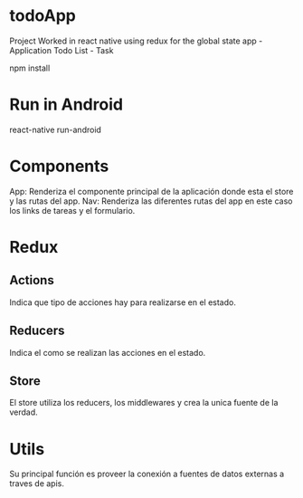 # todoApp
Project Worked in react native using redux for the global state app - Application Todo List - Task

npm install

# Run in Android
react-native run-android

# Components
App: Renderiza el componente principal de la aplicación donde esta el store y las rutas del app.
Nav: Renderiza las diferentes rutas del app en este caso los links de tareas y el formulario.

# Redux

## Actions
Indica que tipo de acciones hay para realizarse en el estado.

## Reducers
Indica el como se realizan las acciones en el estado.

## Store
El store utiliza los reducers, los middlewares y crea la unica fuente de la verdad.

# Utils
Su principal función es proveer la conexión a fuentes de datos externas a traves de apis.
